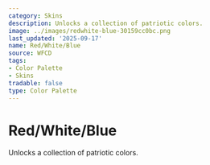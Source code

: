 ```yaml
---
category: Skins
description: Unlocks a collection of patriotic colors.
image: ../images/redwhite-blue-30159cc0bc.png
last_updated: '2025-09-17'
name: Red/White/Blue
source: WFCD
tags:
- Color Palette
- Skins
tradable: false
type: Color Palette
---
```


# Red/White/Blue

Unlocks a collection of patriotic colors.

